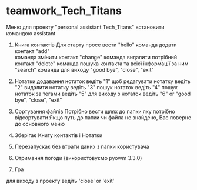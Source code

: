 # teamwork_Tech_Titans
Меню для проекту "personal assistant Tech_Titans"
встановити командою assistant

1. Книга контактів 
     Для старту просе вести "hello" 
      команда  додати контакт "add"              
      команда  змінити контакт "change"
      команда видалити потрібний контакт "delete" 
      команда пошука контакта та всієї інформації за ним "search" 
      команда для виходу "good bye", "close", "exit" 

2. Нотатки
      додавання нотаток ведіть "1"
      щоб редагувати нотатку ведіть "2"
      видалити нотатку ведіть "3" 
      пошук нотаток ведіть "4" 
      пошук нотаток за тегами ведіть  "5" 
      для виходу з нотаток ведіть "6" or "good bye", "close", "exit"

3. Сортування файлів 
   Потрібно вести щлях до папки яку потрібно відсортувати
   Якщо путь до папки чи файла не знайдено, Вас поверне до основного меню

4. Зберігає Книгу контактів і Нотатки

5. Перезапускає без втрати даних з папки користувача 

6. Отримання погоди (використовуємо pyowm 3.3.0)

7. Гра 

для виходу з проекту ведіть 'close' or  'exit'
